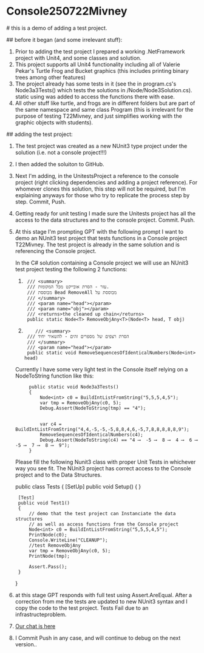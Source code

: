 # Console250722Mivney



\# this is a demo of adding a test project.



\## before it began (and some irrelevant stuff):

1. Prior to adding the test project I prepared a working .NetFramework project with Unit4, and some classes and solution.
2. This project supports all Unit4 functionality including all of Valerie Pekar's Turtle Frog and Bucket graphics (this includes printing binary trees among other features)
3. The project already has some tests in it (see the in program.cs's Node3a3Tests() which tests the solutions in /Node/Node3Solution.cs). static using was added to access the functions there with ease.
4. All other stuff like turtle, and frogs are in different folders but are part of the same namespace and same class Program (this is irrelevant for the purpose of testing T22Mivney, and just simplifies working with the graphic objects with students).



\## adding the test project:

1. The test project was created as a new NUnit3 type project under the solution (i.e. not a console project!!!)
2. I then added the soluiton to GitHub.
3. Next I'm adding, in the UnitestsProject a reference to the console project (right clicking dependencies and adding a project reference). For whomever clones this solution, this step will not be required, but I'm explaining anyways for those who try to replicate the process step by step. Commit, Push.
4. Getting ready for unit testing I made sure the Unitests project has all the access to the data structures and to the console project. Commit. Push.
5. At this stage I'm prompting GPT with the following prompt
    I want to demo an NUnit3 test project that tests functions in a Console project T22Mivney. The test project is already in the same solution and is referencing the Console project. 

    In the C# solution containing a Console project we will use an NUnit3 test project testing the following 2 functions:

    1.      /// <summary> 
            /// עזר - הסרת אובייקט מכל המקומות. 
            /// מבוססת Bead RemoveAll מבוססת על
            /// </summary>
            /// <param name="head"></param>
            /// <param name="obj"></param>
            /// <returns>the cleaned up chain</returns>
            public static Node<T> RemoveObjAny<T>(Node<T> head, T obj)

    2.         /// <summary>
            /// הסרת רצפים של מספרים זהים - להשאיר יחיד
            /// </summary>
            /// <param name="head"></param>
            public static void RemoveSequencesOfIdenticalNumbers(Node<int> head)

    Currently I have some very light test in the Console itself relying on a NodeToString function like this:

            public static void Node3a3Tests()
            {
                Node<int> c0 = BuildIntListFromString("5,5,5,4,5");
                var tmp = RemoveObjAny(c0, 5);
                Debug.Assert(NodeToString(tmp) == "4");


                var c4 = BuildIntListFromString("4,4,-5,-5,-5,8,8,4,6,-5,7,8,8,8,8,8,9");
                RemoveSequencesOfIdenticalNumbers(c4);
                Debug.Assert(NodeToString(c4) == "4 ⟶  -5 ⟶  8 ⟶  4 ⟶  6 ⟶  -5 ⟶  7 ⟶  8 ⟶  9");
            }  

    Please fill the following Nunit3 class with proper Unit Tests in whichever way you see fit. The NUnit3 project has correct access to the Console project and to the Data Structures.

    public class Tests
    {
        [SetUp]
        public void Setup()
        {
        }

        [Test]
        public void Test1()
        {
            // demo that the test project can Instanciate the data structures
            // as well as access functions from the Console project
            Node<int> c0 = BuildIntListFromString("5,5,5,4,5");
            PrintNode(c0);
            Console.WriteLine("CLEANUP");
            //test RemoveObjAny
            var tmp = RemoveObjAny(c0, 5);
            PrintNode(tmp);

            Assert.Pass();
        }
    }
6. at this stage GPT responds with full test using Assert.AreEqual. After a correction from me the tests are updated to new NUnit3 syntax and I copy the code to the test project. Tests Fail due to an infrastructeproblem. 
7. [Our chat is here](https://chatgpt.com/share/687fcb71-ee74-800e-8cf4-8f5ecca3f73c) 
8. I Commit Push in any case, and will continue to debug on the next version..
